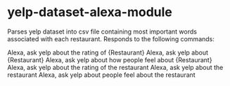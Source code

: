 # yelp-dataset-alexa-module
Parses yelp dataset into csv file containing most important words associated with each restaurant. Responds to the following commands:

Alexa, ask yelp about the rating of {Restaurant}
Alexa, ask yelp about {Restaurant}
Alexa, ask yelp about how people feel about {Restaurant}
Alexa, ask yelp about the rating of the restaurant
Alexa, ask yelp about the restaurant
Alexa, ask yelp about people feel about the restaurant

